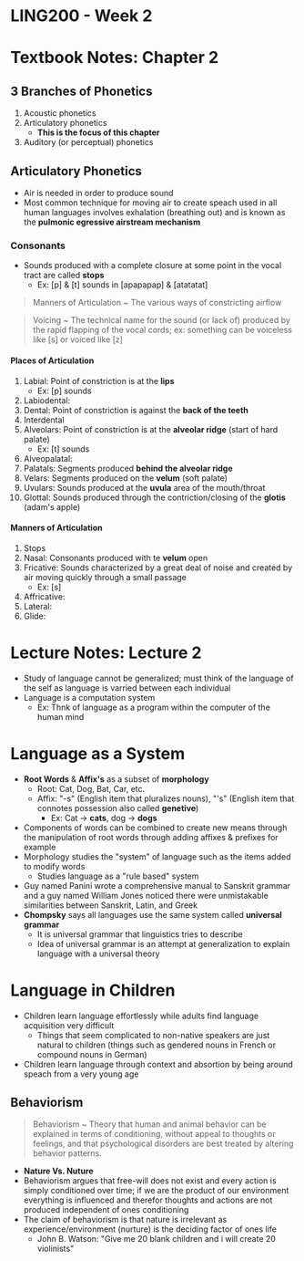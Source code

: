 # LING200 - Week 2

# Textbook Notes: Chapter 2

## 3 Branches of Phonetics
1. Acoustic phonetics
2. Articulatory phonetics
	- **This is the focus of this chapter**
3. Auditory (or perceptual) phonetics

## Articulatory Phonetics
- Air is needed in order to produce sound
- Most common technique for moving air to create speach used in all human languages involves exhalation (breathing out) and is known as the **pulmonic egressive airstream mechanism**

### Consonants
- Sounds produced with a complete closure at some point in the vocal tract are called **stops**
	- Ex: [p] & [t] sounds in [apapapap] & [atatatat]

> Manners of Articulation ~ The various ways of constricting airflow

> Voicing ~ The technical name for the sound (or lack of) produced by the rapid flapping of the vocal cords; ex: something can be voiceless like [s] or voiced like [z]

#### Places of Articulation
1. Labial: Point of constriction is at the **lips**
	- Ex: [p] sounds
2. Labiodental:
3. Dental: Point of constriction is against the **back of the teeth**
4. Interdental
5. Alveolars: Point of constriction is at the **alveolar ridge** (start of hard palate)
	- Ex: [t] sounds
6. Alveopalatal:
7. Palatals: Segments produced **behind the alveolar ridge**
8. Velars: Segments produced on the **velum** (soft palate)
9. Uvulars: Sounds produced at the **uvula** area of the mouth/throat
10. Glottal: Sounds produced through the contriction/closing of the **glotis** (adam's apple)

#### Manners of Articulation
1. Stops
2. Nasal: Consonants produced with te **velum** open
3. Fricative: Sounds characterized by a great deal of noise and created by air moving quickly through a small passage
	- Ex: [s]
4. Affricative:
5. Lateral:
6. Glide: 

# Lecture Notes: Lecture 2
- Study of language cannot be generalized; must think of the language of the self as language is varried between each individual
- Language is a computation system
	- Ex: Thnk of language as a program within the computer of the human mind

# Language as a System
- **Root Words** & **Affix's** as a subset of **morphology**
	- Root: Cat, Dog, Bat, Car, etc.
	- Affix: "-s" (English item that pluralizes nouns), "'s" (English item that connotes possession also called **genetive**)
		- Ex: Cat -> **cats**, dog -> **dogs**
- Components of words can be combined to create new means through the manipulation of root words through adding affixes & prefixes for example
- Morphology studies the "system" of language such as the items added to modify words
	- Studies language as a "rule based" system
- Guy named Panini wrote a comprehensive manual to Sanskrit grammar and a guy named William Jones noticed there were unmistakable similarities between Sanskrit, Latin, and Greek
- **Chompsky** says all languages use the same system called **universal grammar**
	- It is universal grammar that linguistics tries to describe
	- Idea of universal grammar is an attempt at generalization to explain language with a universal theory

# Language in Children
- Children learn language effortlessly while adults find language acquisition very difficult
	- Things that seem complicated to non-native speakers are just natural to children (things such as gendered nouns in French or compound nouns in German)
- Children learn language through context and absortion by being around speach from a very young age

## Behaviorism
> Behaviorism ~ Theory that human and animal behavior can be explained in terms of conditioning, without appeal to thoughts or feelings, and that psychological disorders are best treated by altering behavior patterns.

- **Nature Vs. Nuture**
- Behaviorism argues that free-will does not exist and every action is simply conditioned over time; if we are the product of our environment everything is influenced and therefor thoughts and actions are not produced independent of ones conditioning
- The claim of behaviorism is that nature is irrelevant as experience/environment (nurture) is the deciding factor of ones life
	- John B. Watson: "Give me 20 blank children and i will create 20 violinists"
